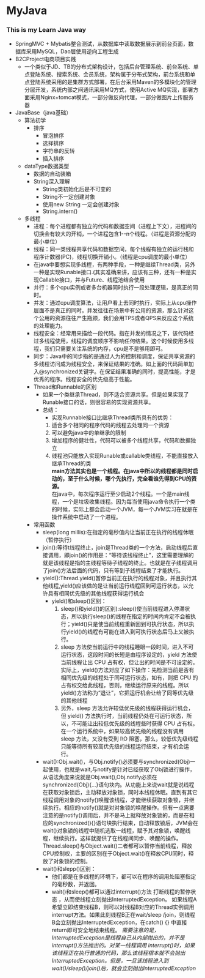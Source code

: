 # MyJava

### This is my Learn Java way

  * SpringMVC + Mybatis整合测试，从数据库中读取数据展示到前台页面，数据库采用MySQL，Dao层使用逆向工程生成
  * B2CProject电商项目实践
    * 一个类似于JD、TB的分布式架构设计，包括后台管理系统、前台系统、单点登陆系统、搜索系统、会员系统，架构属于分布式架构，前台系统和单点登陆系统采用的是集群方式部署，在后台采用Maven的多模块化的管理分层开发，系统内部之间通讯采用MQ方式，使用Active MQ实现，部署方面采用Nginx+tomcat模式，一部分做反向代理，一部分做图片上传服务器
  * JavaBase（java基础）
    * 算法初学
        * 排序
            * 冒泡排序
            * 选择排序
            * 字符串的反转
            * 插入排序
    * dataType数据类型
        * 数据的自动装箱
        * String深入理解
            * String类初始化后是不可变的
            * String不一定创建对象
            * 使用new String 一定会创建对象
            * String.intern()
    * 多线程
        * 进程：每个进程都有独立的代码和数据空间（进程上下文），进程间的切换会有较大的开销，一个进程包含1--n个线程。（进程是资源分配的最小单位）
        * 线程：同一类线程共享代码和数据空间，每个线程有独立的运行栈和程序计数器(PC)，线程切换开销小。（线程是cpu调度的最小单位）
        * 在java中要想实现多线程，有两种手段，一种是继续Thread类，另外一种是实现Runable接口.(其实准确来讲，应该有三种，还有一种是实现Callable接口，并与Future、线程池结合使用
        * 并行：多个cpu实例或者多台机器同时执行一段处理逻辑，是真正的同时。
        * 并发：通过cpu调度算法，让用户看上去同时执行，实际上从cpu操作层面不是真正的同时。并发往往在场景中有公用的资源，那么针对这个公用的资源往往产生瓶颈，我们会用TPS或者QPS来反应这个系统的处理能力。 
        * 线程安全：经常用来描绘一段代码。指在并发的情况之下，该代码经过多线程使用，线程的调度顺序不影响任何结果。这个时候使用多线程，我们只需要关注系统的内存，cpu是不是够用即可。
        * 同步：Java中的同步指的是通过人为的控制和调度，保证共享资源的多线程访问成为线程安全，来保证结果的准确。如上面的代码简单加入@synchronized关键字。在保证结果准确的同时，提高性能，才是优秀的程序。线程安全的优先级高于性能。
        * Thread和Runnable的区别
            * 如果一个类继承Thread，则不适合资源共享。但是如果实现了Runable接口的话，则很容易的实现资源共享。
            * 总结：
                * 实现Runnable接口比继承Thread类所具有的优势：
                1. 适合多个相同的程序代码的线程去处理同一个资源
                2. 可以避免java中的单继承的限制
                3. 增加程序的健壮性，代码可以被多个线程共享，代码和数据独立
                4. 线程池只能放入实现Runable或callable类线程，不能直接放入继承Thread的类</br>
        **main方法其实也是一个线程。在java中所以的线程都是同时启动的，至于什么时候，哪个先执行，完全看谁先得到CPU的资源。**</br>
        在java中，每次程序运行至少启动2个线程。一个是main线程，一个是垃圾收集线程。因为每当使用java命令执行一个类的时候，实际上都会启动一个JVM，每一个JVM实习在就是在操作系统中启动了一个进程。
        * 常用函数
            * sleep(long millis):在指定的毫秒值内让当前正在执行的线程休眠（暂停执行）
            * join():等待t线程终止，join是Thread类的一个方法，启动线程后直接调用，即join()的作用是：“等待该线程终止”，这里需要理解的就是该线程是指的主线程等待子线程的终止。也就是在子线程调用了join()方法后面的代码，只有等到子线程结束了才能执行。
            * yield():Thread.yield()暂停当前正在执行的线程对象，并且执行其他线程,yield()应该做的是让当前运行线程回到可运行状态，以允许具有相同优先级的其他线程获得运行机会
                * yield()和sleep()区别：
                    1. sleep()和yield()的区别):sleep()使当前线程进入停滞状态，所以执行sleep()的线程在指定的时间内肯定不会被执行；yield()只是使当前线程重新回到可执行状态，所以执行yield()的线程有可能在进入到可执行状态后马上又被执行。
                    2. sleep 方法使当前运行中的线程睡眼一段时间，进入不可运行状态，这段时间的长短是由程序设定的，yield 方法使当前线程让出 CPU 占有权，但让出的时间是不可设定的。实际上，yield()方法对应了如下操作：先检测当前是否有相同优先级的线程处于同可运行状态，如有，则把 CPU  的占有权交给此线程，否则，继续运行原来的线程。所以yield()方法称为“退让”，它把运行机会让给了同等优先级的其他线程
                    3. 另外，sleep 方法允许较低优先级的线程获得运行机会，但 yield()  方法执行时，当前线程仍处在可运行状态，所以，不可能让出较低优先级的线程些时获得 CPU 占有权。在一个运行系统中，如果较高优先级的线程没有调用 sleep 方法，又没有受到 I\O 阻塞，那么，较低优先级线程只能等待所有较高优先级的线程运行结束，才有机会运行。 
            * wait():Obj.wait()，与Obj.notify()必须要与synchronized(Obj)一起使用，也就是wait,与notify是针对已经获取了Obj锁进行操作，从语法角度来说就是Obj.wait(),Obj.notify必须在synchronized(Obj){...}语句块内。从功能上来说wait就是说线程在获取对象锁后，主动释放对象锁，同时本线程休眠。直到有其它线程调用对象的notify()唤醒该线程，才能继续获取对象锁，并继续执行。相应的notify()就是对对象锁的唤醒操作。但有一点需要注意的是notify()调用后，并不是马上就释放对象锁的，而是在相应的synchronized(){}语句块执行结束，自动释放锁后，JVM会在wait()对象锁的线程中随机选取一线程，赋予其对象锁，唤醒线程，继续执行。这样就提供了在线程间同步、唤醒的操作。Thread.sleep()与Object.wait()二者都可以暂停当前线程，释放CPU控制权，主要的区别在于Object.wait()在释放CPU同时，释放了对象锁的控制。
            * wait()和slepp()区别：
                * 他们都是在多线程的环境下，都可以在程序的调用处阻塞指定的毫秒数，并返回。 
                * wait()和sleep()都可以通过interrupt()方法 打断线程的暂停状态 ，从而使线程立刻抛出InterruptedException。 如果线程A希望立即结束线程B，则可以对线程B对应的Thread实例调用interrupt方法。如果此刻线程B正在wait/sleep /join，则线程B会立刻抛出InterruptedException，在catch() {} 中直接return即可安全地结束线程。 
                    *需要注意的是，InterruptedException是线程自己从内部抛出的，并不是interrupt()方法抛出的。对某一线程调用 interrupt()时，如果该线程正在执行普通的代码，那么该线程根本就不会抛出InterruptedException。但是，一旦该线程进入到 wait()/sleep()/join()后，就会立刻抛出InterruptedException*